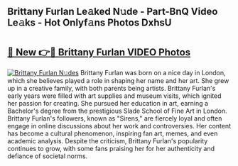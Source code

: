 ## Brittany Furlan Le𝚊ked N𝚞de - Part-BnQ Video Le𝚊ks - Hot Onlyf𝚊ns Photos DxhsU

# <h2><a href="http://ab41080.deff.icu/?id=Brittany+Furlan">🔗 New 👉🔴 Brittany Furlan VIDEO Photos</a></h2>

[![Brittany Furlan N𝚞des](https://i.imgur.com/rIISA9y.gif)](http://ab41080.deff.icu/?id=Brittany+Furlan)
Brittany Furlan was born on a nice day in London, which she believes played a role in shaping her name and her art. She grew up in a creative family, with both parents being artists. Brittany Furlan's early years were filled with art supplies and museum visits, which ignited her passion for creating. She pursued her education in art, earning a Bachelor's degree from the prestigious Slade School of Fine Art in London. Brittany Furlan's followers, known as "Sirens," are fiercely loyal and often engage in online discussions about her work and controversies. Her content has become a cultural phenomenon, inspiring fan art, memes, and even academic analysis. Despite the criticism, Brittany Furlan's popularity continues to grow, with some fans praising her for her authenticity and defiance of societal norms.
